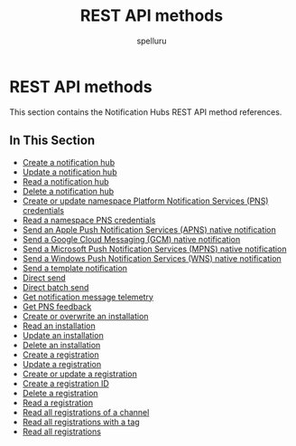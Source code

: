 ﻿---
title: "REST API methods"
ms.custom: ""
ms.date: "2019-04-05"
ms.prod: "azure"
ms.reviewer: ""
ms.service: "notification-hubs"
ms.suite: ""
ms.tgt_pltfrm: ""
ms.topic: "reference"
author: "spelluru"
ms.author: "spelluru"
manager: "timlt"

---


# REST API methods
This section contains the Notification Hubs REST API method references.

## In This Section

- [Create a notification hub](create-notification-hub.md)
- [Update a notification hub](update-notification-hub.md)
- [Read a notification hub](read-notification-hub.md)
- [Delete a notification hub](read-notification-hub.md)
- [Create or update namespace Platform Notification Services (PNS) credentials](create-update-namespace-pns-credentials.md)
- [Read a namespace PNS credentials](read-namespace-pns-credentials.md)
- [Send an Apple Push Notification Services (APNS) native notification](send-apns-native-notification.md)
- [Send a Google Cloud Messaging (GCM) native notification](send-gcm-native-notification.md)
- [Send a Microsoft Push Notification Services (MPNS) native notification](send-mpns-native-notification.md)
- [Send a Windows Push Notification Services (WNS) native notification](send-wns-native-notification.md)
- [Send a template notification](send-template-notification.md)
- [Direct send](direct-send.md)
- [Direct batch send](direct-batch-send.md)
- [Get notification message telemetry](get-notification-message-telemetry.md)
- [Get PNS feedback](get-pns-feedback.md)
- [Create or overwrite an installation](create-overwrite-installation.md)
- [Read an installation](read-installation.md)
- [Update an installation](update-installation.md)
- [Delete an installation](delete-installation.md)
- [Create a registration](create-registration.md)
- [Update a registration](update-registration.md)
- [Create or update a registration](create-update-registration.md)
- [Create a registration ID](create-registration-id.md)
- [Delete a registration](delete-registration.md)
- [Read a registration](read-registration.md)
- [Read all registrations of a channel](read-all-registrations-channel.md)
- [Read all registrations with a tag](read-all-registrations-tag.md)
- [Read all registrations](read-all-registrations.md)

